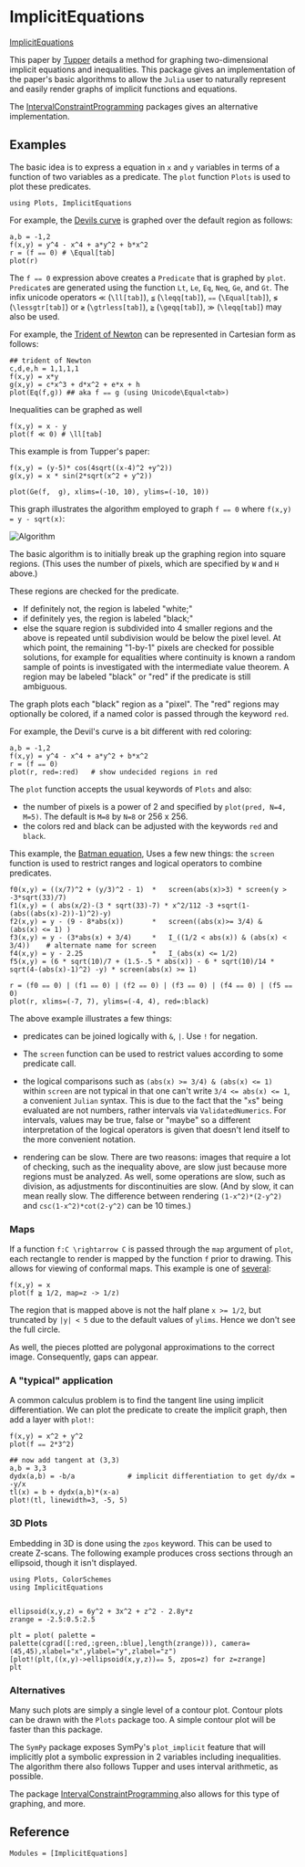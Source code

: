 # ImplicitEquations

[ImplicitEquations](https://github.com/jverzani/ImplicitEquations.jl)

This paper by [Tupper](https://doi.org/10.1145/383259.383267) details
a method for graphing two-dimensional implicit equations and
inequalities. This package gives an implementation of the paper's
basic algorithms to allow the `Julia` user to naturally represent and
easily render graphs of implicit functions and equations.


The [IntervalConstraintProgramming](https://github.com/JuliaIntervals/IntervalConstraintProgramming.jl) packages gives an alternative implementation.


## Examples


The basic idea is to express a equation in ``x`` and ``y`` variables in terms of a function of two variables as a predicate. The `plot` function `Plots` is used to plot these predicates.

```@example IE
using Plots, ImplicitEquations
```


For example, the
[Devils curve](http://www-groups.dcs.st-and.ac.uk/~history/Curves/Devils.html)
is graphed over the default region as follows:

```@example IE
a,b = -1,2
f(x,y) = y^4 - x^4 + a*y^2 + b*x^2
r = (f ⩵ 0) # \Equal[tab]
plot(r)
```



The `f ⩵ 0` expression above creates a `Predicate` that is graphed by
`plot`.  `Predicate`s are generated using the function `Lt`, `Le`,
`Eq`, `Neq`, `Ge`, and `Gt`. The infix unicode operators `≪`
(`\ll[tab]`), `≦` (`\leqq[tab]`), `⩵` (`\Equal[tab]`), `≶`
(`\lessgtr[tab]`) or `≷` (`\gtrless[tab]`), `≧` (`\geqq[tab]`), `≫`
(`\leqq[tab]`) may also be used.

For example, the
[Trident of Newton](http://www-history.mcs.st-and.ac.uk/Curves/Trident.html)
can be represented in Cartesian form as follows:

```@example IE
## trident of Newton
c,d,e,h = 1,1,1,1
f(x,y) = x*y
g(x,y) = c*x^3 + d*x^2 + e*x + h
plot(Eq(f,g)) ## aka f ⩵ g (using Unicode\Equal<tab>)
```


Inequalities can be graphed as well

```@example IE
f(x,y) = x - y
plot(f ≪ 0) # \ll[tab]
```

This example is from Tupper's paper:

```@example IE
f(x,y) = (y-5)* cos(4sqrt((x-4)^2 +y^2))
g(x,y) = x * sin(2*sqrt(x^2 + y^2))

plot(Ge(f,  g), xlims=(-10, 10), ylims=(-10, 10))
```


This graph illustrates the algorithm employed to graph `f ⩵ 0` where `f(x,y) = y - sqrt(x)`:

![Algorithm](http://i.imgur.com/8Mtmb7v.png)

The basic algorithm is to initially break up the graphing region into
square regions. (This uses the number of pixels, which are specified
by `W` and `H` above.)

These regions are checked for the
predicate.

* If definitely not, the region is labeled "white;"
* if definitely yes, the region is labeled "black;"
* else the square region is subdivided into 4 smaller regions and the above is repeated until subdivision would be below the pixel level. At which point, the remaining "1-by-1" pixels are checked for possible solutions, for example for equalities where continuity is known a random sample of points is investigated with the intermediate value theorem. A region may be labeled "black" or "red" if the predicate is still ambiguous.


The graph plots each "black" region as a "pixel". The "red" regions
may optionally be colored, if a named color is passed through the
keyword `red`.

For example, the Devil's curve is a bit different with red coloring:

```@example IE
a,b = -1,2
f(x,y) = y^4 - x^4 + a*y^2 + b*x^2
r = (f ⩵ 0)
plot(r, red=:red)   # show undecided regions in red
```



The `plot` function accepts the usual keywords of `Plots` and also:

* the number of pixels is a power of 2 and specified by `plot(pred, N=4, M=5)`. The default is `M=8` by `N=8` or 256 x 256.
* the colors red and black can be adjusted with the keywords `red` and `black`.





This example, the
[Batman equation](http://yangkidudel.wordpress.com/2011/08/02/love-and-mathematics/),
Uses a few new things: the `screen` function is used to restrict
ranges and logical operators to combine predicates.

```@example IE
f0(x,y) = ((x/7)^2 + (y/3)^2 - 1)  *   screen(abs(x)>3) * screen(y > -3*sqrt(33)/7)
f1(x,y) = ( abs(x/2)-(3 * sqrt(33)-7) * x^2/112 -3 +sqrt(1-(abs((abs(x)-2))-1)^2)-y)
f2(x,y) = y - (9 - 8*abs(x))       *   screen((abs(x)>= 3/4) &  (abs(x) <= 1) )
f3(x,y) = y - (3*abs(x) + 3/4)     *   I_((1/2 < abs(x)) & (abs(x) < 3/4))    # alternate name for screen
f4(x,y) = y - 2.25                 *   I_(abs(x) <= 1/2)
f5(x,y) = (6 * sqrt(10)/7 + (1.5-.5 * abs(x)) - 6 * sqrt(10)/14 * sqrt(4-(abs(x)-1)^2) -y) * screen(abs(x) >= 1)

r = (f0 ⩵ 0) | (f1 ⩵ 0) | (f2 ⩵ 0) | (f3 ⩵ 0) | (f4 ⩵ 0) | (f5 ⩵ 0)
plot(r, xlims=(-7, 7), ylims=(-4, 4), red=:black)
```

The above example illustrates a few things:

* predicates can be joined logically with `&`, `|`. Use `!` for negation.

* The `screen` function can be used to restrict values according to
  some predicate call.

* the logical comparisons such as `(abs(x) >= 3/4) & (abs(x) <= 1)`
  within `screen` are not typical in that one can't write `3/4 <=
  abs(x) <= 1`, a convenient `Julian` syntax. This is due to the fact that the "`x`s"
  being evaluated are not numbers, rather intervals via
  `ValidatedNumerics`. For intervals, values may be true, false or
  "maybe" so a different interpretation of the logical operators is
  given that doesn't lend itself to the more convenient notation.

* rendering can be slow. There are two reasons: images that require a
  lot of checking, such as the inequality above, are slow just because
  more regions must be analyzed. As well, some operations are slow,
  such as division, as adjustments for discontinuities are slow. (And
  by slow, it can mean really slow. The difference between rendering
  `(1-x^2)*(2-y^2)` and `csc(1-x^2)*cot(2-y^2)` can be 10 times.)

### Maps

If a function ``f:C \rightarrow C`` is passed through the `map` argument
of `plot`, each rectangle to render is mapped by the function ``f``
prior to drawing. This allows for viewing of conformal maps. This
example is one of
[several](http://mathfaculty.fullerton.edu/mathews/c2003/ConformalMapDictionary.1.html):

```@example IE
f(x,y) = x
plot(f ≧ 1/2, map=z -> 1/z)
```

The region that is mapped above is not the half plane ``x >= 1/2``, but
truncated by ``|y| < 5`` due to the default values of `ylims`. Hence we
don't see the full circle.

As well, the pieces plotted are polygonal approximations to the
correct image. Consequently, gaps can appear.

### A "typical" application

A common calculus problem is to find the tangent line using implicit
differentiation. We can plot the predicate to create the implicit graph, then add a layer with `plot!`:

```@example IE
f(x,y) = x^2 + y^2
plot(f ⩵ 2*3^2)

## now add tangent at (3,3)
a,b = 3,3
dydx(a,b) = -b/a             # implicit differentiation to get dy/dx = -y/x
tl(x) = b + dydx(a,b)*(x-a)
plot!(tl, linewidth=3, -5, 5)
```

### 3D Plots

Embedding in 3D is done using the `zpos` keyword. This can be used to create Z-scans. The following example produces cross sections through an ellipsoid, though it isn't displayed.

```
using Plots, ColorSchemes
using ImplicitEquations


ellipsoid(x,y,z) = 6y^2 + 3x^2 + z^2 - 2.8y*z
zrange = -2.5:0.5:2.5

plt = plot( palette = palette(cgrad([:red,:green,:blue],length(zrange))), camera=(45,45),xlabel="x",ylabel="y",zlabel="z")
[plot!(plt,((x,y)->ellipsoid(x,y,z))⩵ 5, zpos=z) for z=zrange]
plt
```

### Alternatives

Many such plots are simply a single level of a contour plot. Contour
plots can be drawn with the `Plots` package too. A simple contour plot
will be faster than this package.

The `SymPy` package exposes SymPy's `plot_implicit` feature that will
implicitly plot a symbolic expression in 2 variables including
inequalities. The algorithm there also follows Tupper and uses
interval arithmetic, as possible.

The package
[IntervalConstraintProgramming ](https://github.com/dpsanders/IntervalConstraintProgramming.jl)
also allows for this type of graphing, and more.


## Reference

```@autodocs
Modules = [ImplicitEquations]
```

